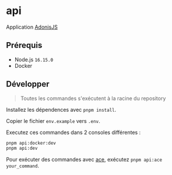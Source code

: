 # api

Application [AdonisJS](https://adonisjs.com/)

## Prérequis

- Node.js `16.15.0`
- Docker

## Développer

> Toutes les commandes s'exécutent à la racine du repository

Installez les dépendences avec `pnpm install`.

Copier le fichier `env.example` vers `.env`.

Executez ces commandes dans 2 consoles différentes :

```sh
pnpm api:docker:dev
pnpm api:dev
```

Pour exécuter des commandes avec [ace](https://docs.adonisjs.com/guides/ace-commandline), exécutez `pnpm api:ace your_command`.
